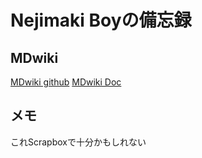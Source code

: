 Nejimaki Boyの備忘録
=======

MDwiki
---
[MDwiki github](https://github.com/Dynalon/mdwiki)
[MDwiki Doc](https://dynalon.github.io/mdwiki/)

メモ
---
これScrapboxで十分かもしれない